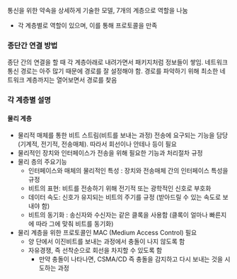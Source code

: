 통신을 위한 약속을 상세하게 기술한 모델, 7개의 계층으로 역할을 나눔
- 각 계층별로 역할이 있으며, 이를 통해 프로토콜을 만족

### 종단간 연결 방법
종단 간의 연결을 할 때 각 계층아래로 내려가면서 패키지처럼 정보들이 쌓임. 네트워크 통신 경로는 아주 많기 때문에 경로를 잘 설정해야 함. 경로를 파악하기 위해 최소한 네트워크 계층까지는 열어보면서 경로를 찾음

### 각 계층별 설명

#### 물리 계층
- 물리적 매체를 통한 비트 스트림(비트를 보내는 과정) 전송에 요구되는 기능을 담당 (기계적, 전기적, 전송매체). 따라서 회선이나 안테나 등이 필요
- 물리적인 장치와 인터페이스가 전송을 위해 필요한 기능과 처리절차 규정
- 물리 층의 주요기능
	- 인터페이스와 매체의 물리적인 특성 : 장치와 전송매체 간의 인터페이스 특성을 규정
	- 비트의 표현: 비트를 전송하기 위해 전기적 또는 광학적인 신호로 부호화
	- 데이터 속도: 신호가 유지되는 비트의 주기를 규정 (받아드릴 수 있는 속도로 보내야 함)
	- 비트의 동기화 : 송신자와 수신자는 같은 클록을 사용함 (클록이 얼마나 빠른지에 따라 그에 맞춰 비트를 동기화)
- 물리 계층을 위한 프로토콜인 MAC (Medium Access Control) 필요
	- 양 단에서 이진비트를 보내는 과정에서 충돌이 나지 않도록 함
	- 자유경쟁, 즉 선착순으로 회선을 차지할 수 있도록 함
		- 만약 충돌이 나타나면, CSMA/CD 즉 충돌을 감지하고 다시 보내는 것을 시도하는 과정
